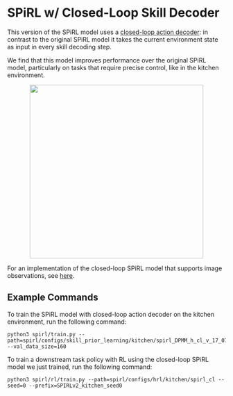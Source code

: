 # SPiRL w/ Closed-Loop Skill Decoder

This version of the SPiRL model uses a [closed-loop action decoder](../../../../models/closed_loop_spirl_mdl.py): 
in contrast to the original SPiRL model it takes the current environment state as input in every skill decoding step. 

We find that this model improves performance over the original
SPiRL model, particularly on tasks that require precise control, like in the kitchen environment.

<p align="center">
<img src="../../../../../docs/resources/kitchen_results_cl.png" width="400">
</p>
</img>

For an implementation of the closed-loop SPiRL model that supports image observations, 
see [here](../../block_stacking/hierarchical_cl/README.md).

## Example Commands

To train the SPiRL model with closed-loop action decoder on the kitchen environment, run the following command:
```
python3 spirl/train.py --path=spirl/configs/skill_prior_learning/kitchen/spirl_DPMM_h_cl_v_17_07_1 --val_data_size=160
```

To train a downstream task policy with RL using the closed-loop SPiRL model we just trained, run the following command:
```
python3 spirl/rl/train.py --path=spirl/configs/hrl/kitchen/spirl_cl --seed=0 --prefix=SPIRLv2_kitchen_seed0
```
